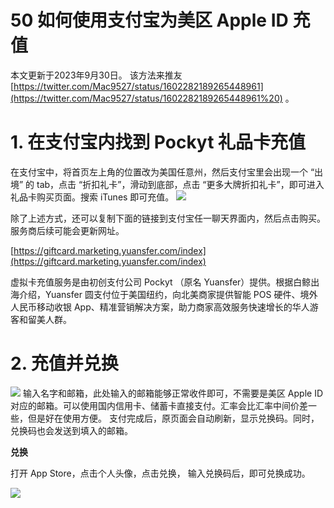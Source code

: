 # 50 如何使用支付宝为美区 Apple ID 充值


本文更新于2023年9月30日。 
该方法来推友 [https://twitter.com/Mac9527/status/1602282189265448961](https://twitter.com/Mac9527/status/1602282189265448961%20) 。

# 1. 在支付宝内找到 Pockyt 礼品卡充值
在支付宝中，将首页左上角的位置改为美国任意州，然后支付宝里会出现一个 “出境” 的 tab，点击 “折扣礼卡”，滑动到底部，点击 “更多大牌折扣礼卡”，即可进入礼品卡购买页面。搜索 iTunes 即可充值。
![](https://static.shuziyimin.org/blog-50-1.png)

除了上述方式，还可以复制下面的链接到支付宝任一聊天界面内，然后点击购买。服务商后续可能会更新网址。

[https://giftcard.marketing.yuansfer.com/index](https://giftcard.marketing.yuansfer.com/index)

虚拟卡充值服务是由初创支付公司 Pockyt （原名 Yuansfer）提供。根据白鲸出海介绍，Yuansfer 圆支付位于美国纽约，向北美商家提供智能 POS 硬件、境外人民币移动收银 App、精准营销解决方案，助力商家高效服务快速增长的华人游客和留美人群。

# 2. 充值并兑换
![](https://static.shuziyimin.org/blog-50-2.png)
输入名字和邮箱，此处输入的邮箱能够正常收件即可，不需要是美区 Apple ID 对应的邮箱。可以使用国内信用卡、储蓄卡直接支付。汇率会比汇率中间价差一些，但是好在使用方便。 支付完成后，原页面会自动刷新，显示兑换码。同时，兑换码也会发送到填入的邮箱。

**兑换**

打开 App Store，点击个人头像，点击兑换， 输入兑换码后，即可兑换成功。

![](https://static.shuziyimin.org/blog-50-3.png)
